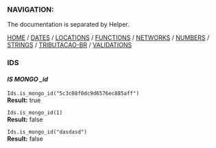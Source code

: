 ### NAVIGATION:
The documentation is separated by Helper.  

[HOME](../README.md) / [DATES](DATES.md)  / [LOCATIONS](LOCATIONS.md)  / [FUNCTIONS](FUNCTIONS.md)  / [NETWORKS](NETWORKS.md)  / [NUMBERS](NUMBERS.md)  / [STRINGS](STRINGS.md)  / [TRIBUTACAO-BR](TRIBUTACAO-BR.md)  / [VALIDATIONS](VALIDATIONS.md)  

### IDS

#### *IS MONGO _id*

`Ids.is_mongo_id("5c3c08f0dc9d6576ec885aff")`  
**Result:** true  

`Ids.is_mongo_id(1)`  
**Result:** false  

`Ids.is_mongo_id("dasdasd")`  
**Result:** false  

